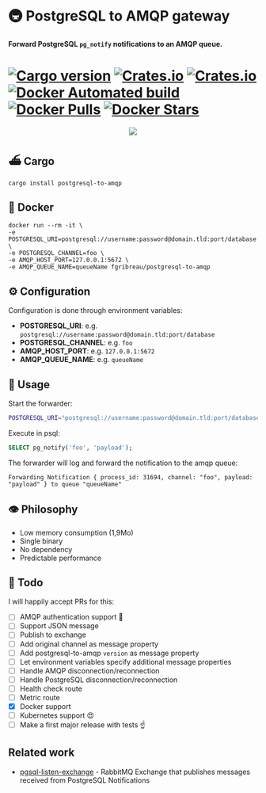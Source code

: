 # 🚇 PostgreSQL to AMQP gateway 
#### Forward PostgreSQL `pg_notify` notifications to an AMQP queue.

[![Cargo version](https://img.shields.io/crates/v/postgresql-to-amqp.svg)](https://crates.io/crates/postgresql-to-amqp) [![Crates.io](https://img.shields.io/crates/l/postgresql-to-amqp.svg)](https://crates.io/crates/postgresql-to-amqp) [![Crates.io](https://img.shields.io/crates/d/postgresql-to-amqp.svg)](https://crates.io/crates/postgresql-to-amqp) [![Docker Automated build](https://img.shields.io/docker/automated/fgribreau/postgresql-to-amqp.svg)](https://hub.docker.com/r/fgribreau/postgresql-to-amqp) [![Docker Pulls](https://img.shields.io/docker/pulls/fgribreau/postgresql-to-amqp.svg)](https://hub.docker.com/r/fgribreau/postgresql-to-amqp) [![Docker Stars](https://img.shields.io/docker/stars/fgribreau/postgresql-to-amqp.svg)](https://hub.docker.com/r/fgribreau/postgresql-to-amqp)
==================

<p align="center"><img src="https://cloud.githubusercontent.com/assets/138050/24724213/9c512220-1a4a-11e7-8a3e-9b8ad0945f51.gif"/></p>

## ⛴ Cargo

```shell
cargo install postgresql-to-amqp
```

## 🐳 Docker 
```shell
docker run --rm -it \
-e POSTGRESQL_URI=postgresql://username:password@domain.tld:port/database \
-e POSTGRESQL_CHANNEL=foo \
-e AMQP_HOST_PORT=127.0.0.1:5672 \
-e AMQP_QUEUE_NAME=queueName fgribreau/postgresql-to-amqp
```

## ⚙ Configuration

Configuration is done through environment variables:

- **POSTGRESQL_URI**: e.g. `postgresql://username:password@domain.tld:port/database`
- **POSTGRESQL_CHANNEL**: e.g. `foo`
- **AMQP_HOST_PORT**: e.g. `127.0.0.1:5672`
- **AMQP_QUEUE_NAME**: e.g. `queueName`

## 🎩 Usage

Start the forwarder:

```bash
POSTGRESQL_URI="postgresql://username:password@domain.tld:port/database" POSTGRESQL_CHANNEL="foo" AMQP_HOST_PORT="127.0.0.1:5672" AMQP_QUEUE_NAME="queueName" postgresql-to-amqp
```


Execute in psql:

```sql
SELECT pg_notify('foo', 'payload');
```

The forwarder will log and forward the notification to the amqp queue:

```
Forwarding Notification { process_id: 31694, channel: "foo", payload: "payload" } to queue "queueName"
```

## 👁 Philosophy

- Low memory consumption (1,9Mo)
- Single binary
- No dependency
- Predictable performance


## 🔫 Todo

I will happily accept PRs for this:

- [ ] AMQP authentication support 👻
- [ ] Support JSON message
- [ ] Publish to exchange
- [ ] Add original channel as message property
- [ ] Add postgresql-to-amqp `version` as message property
- [ ] Let environment variables specify additional message properties
- [ ] Handle AMQP disconnection/reconnection
- [ ] Handle PostgreSQL disconnection/reconnection
- [ ] Health check route
- [ ] Metric route
- [x] Docker support
- [ ] Kubernetes support 😍
- [ ] Make a first major release with tests ☝️

## Related work

- [pgsql-listen-exchange](https://github.com/gmr/pgsql-listen-exchange) - RabbitMQ Exchange that publishes messages received from PostgreSQL Notifications
